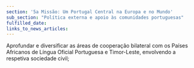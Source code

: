 ```yaml
---
section: '5a Missão: Um Portugal Central na Europa e no Mundo'
sub_section: "Política externa e apoio às comunidades portuguesas"
fulfilled_date:
links_to_news_articles:
---
```


Aprofundar e diversificar as áreas de cooperação bilateral com os Países Africanos de Língua Oficial Portuguesa e Timor-Leste, envolvendo a respetiva sociedade civil;
